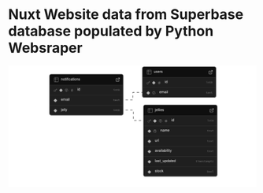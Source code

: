 # Nuxt Website data from Superbase database populated by Python Websraper
![Three PostgreSQL Tables and their foreign key relationships](./images/database.png  "PostgreSQL Tables")
